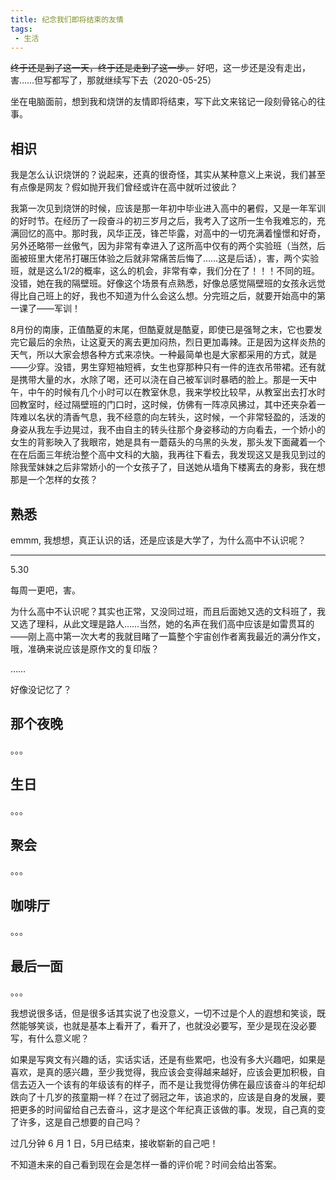 ```yaml
---
title: 纪念我们即将结束的友情
tags:
 - 生活
---
```


~~终于还是到了这一天，终于还是走到了这一步。~~ 好吧，这一步还是没有走出，害……但写都写了，那就继续写下去（2020-05-25）

坐在电脑面前，想到我和烧饼的友情即将结束，写下此文来铭记一段刻骨铭心的往事。

## 相识

我是怎么认识烧饼的？说起来，还真的很奇怪，其实从某种意义上来说，我们甚至有点像是网友？假如抛开我们曾经或许在高中就听过彼此？

我第一次见到烧饼的时候，应该是那一年初中毕业进入高中的暑假，又是一年军训的好时节。在经历了一段奋斗的初三岁月之后，我考入了这所一生令我难忘的，充满回忆的高中。那时我，风华正茂，锋芒毕露，对高中的一切充满着憧憬和好奇，另外还略带一丝傲气，因为非常有幸进入了这所高中仅有的两个实验班（当然，后面被班里大佬吊打碾压体验之后就非常痛苦后悔了……这是后话），害，两个实验班，就是这么1/2的概率，这么的机会，非常有幸，我们分在了！！！不同的班。没错，她在我的隔壁班。好像这个场景有点熟悉，好像总感觉隔壁班的女孩永远觉得比自己班上的好，我也不知道为什么会这么想。分完班之后，就要开始高中的第一课了——军训！

8月份的南康，正值酷夏的末尾，但酷夏就是酷夏，即使已是强弩之末，它也要发完它最后的余热，让这夏天的离去更加闷热，烈日更加毒辣。正是因为这样炎热的天气，所以大家会想各种方式来凉快。一种最简单也是大家都采用的方式，就是——少穿。没错，男生穿短袖短裤，女生也穿那种只有一件的连衣吊带裙。还有就是携带大量的水，水除了喝，还可以浇在自己被军训时暴晒的脸上。那是一天中午，中午的时候有几个小时可以在教室休息，我来学校比较早，从教室出去打水时回教室时，经过隔壁班的门口时，这时候，仿佛有一阵凉风拂过，其中还夹杂着一阵难以名状的清香气息，我不经意的向左转头，这时候，一个非常轻盈的，活泼的身姿从我左手边晃过，我不由自主的转头往那个身姿移动的方向看去，一个娇小的女生的背影映入了我眼帘，她是具有一蘑菇头的乌黑的头发，那头发下面藏着一个在在后面三年统治整个高中文科的大脑，我再往下看去，我发现这又是我见到过的除我莹妹妹之后非常娇小的一个女孩子了，目送她从墙角下楼离去的身影，我在想那是一个怎样的女孩？

## 熟悉

emmm, 我想想，真正认识的话，还是应该是大学了，为什么高中不认识呢？

---------

5.30

每周一更吧，害。

为什么高中不认识呢？其实也正常，又没同过班，而且后面她又选的文科班了，我又选了理科，从此文理是路人……当然，她的名声在我们高中应该是如雷贯耳的——刚上高中第一次大考的我就目睹了一篇整个宇宙创作者离我最近的满分作文，哦，准确来说应该是原作文的复印版？

……

好像没记忆了？



## 那个夜晚

。。。

## 生日

。。。

## 聚会

。。。

## 咖啡厅

。。。

## 最后一面

。。。



我想说很多话，但是很多话其实说了也没意义，一切不过是个人的遐想和笑谈，既然能够笑谈，也就是基本上看开了，看开了，也就没必要写，至少是现在没必要写，有什么意义呢？

如果是写爽文有兴趣的话，实话实话，还是有些累吧，也没有多大兴趣吧，如果是喜欢，是真的感兴趣，至少我觉得，我应该会变得越来越好，应该会更加积极，自信去迈入一个该有的年级该有的样子，而不是让我觉得仿佛在最应该奋斗的年纪却跌向了十几岁的孩童期一样？在过了弱冠之年，该追求的，应该是自身的发展，要把更多的时间留给自己去奋斗，这才是这个年纪真正该做的事。发现，自己真的变了许多，这是自己想要的自己吗？

过几分钟 6 月 1 日，5月已结束，接收崭新的自己吧！

不知道未来的自己看到现在会是怎样一番的评价呢？时间会给出答案。



